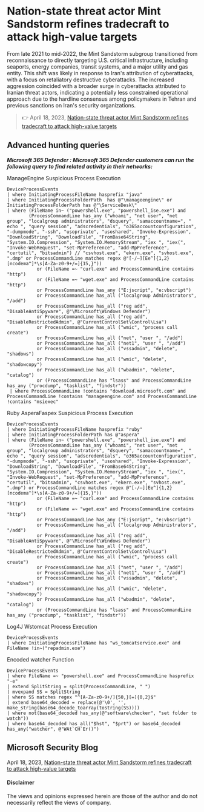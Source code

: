 # Nation-state threat actor Mint Sandstorm refines tradecraft to attack high-value targets
From late 2021 to mid-2022, the Mint Sandstorm subgroup transitioned from reconnaissance to directly targeting U.S. critical infrastructure, including seaports, energy companies, transit systems, and a major utility and gas entity. This shift was likely in response to Iran's attribution of cyberattacks, with a focus on retaliatory destructive cyberattacks. The increased aggression coincided with a broader surge in cyberattacks attributed to Iranian threat actors, indicating a potentially less constrained operational approach due to the hardline consensus among policymakers in Tehran and previous sanctions on Iran's security organizations.
> 👉 April 18, 2023, [Nation-state threat actor Mint Sandstorm refines tradecraft to attack high-value targets](https://www.microsoft.com/en-us/security/blog/2023/04/18/nation-state-threat-actor-mint-sandstorm-refines-tradecraft-to-attack-high-value-targets/)

## Advanced hunting queries
***Microsoft 365 Defender : Microsoft 365 Defender customers can run the following query to find related activity in their networks:***

ManageEngine Suspicious Process Execution
```kusto
DeviceProcessEvents
| where InitiatingProcessFileName hasprefix "java"
| where InitiatingProcessFolderPath  has @"\manageengine\" or InitiatingProcessFolderPath has @"\ServiceDesk\"
| where (FileName in~ ("powershell.exe", "powershell_ise.exe") and
        (ProcessCommandLine has_any ("whoami", "net user", "net group", "localgroup administrators", "dsquery", "samaccountname=", " echo ", "query session", "adscredentials", "o365accountconfiguration", "-dumpmode", "-ssh", "usoprivate", "usoshared", "Invoke-Expression", "DownloadString", "DownloadFile", "FromBase64String",  "System.IO.Compression", "System.IO.MemoryStream", "iex ", "iex(", "Invoke-WebRequest", "set-MpPreference", "add-MpPreference", "certutil", "bitsadmin") // "csvhost.exe", "ekern.exe", "svhost.exe", ".dmp" or ProcessCommandLine matches regex @"[-/–][Ee^]{1,2}[ncodema^]*\s[A-Za-z0-9+/=]{15,}"))
           or (FileName =~ "curl.exe" and ProcessCommandLine contains "http")
           or (FileName =~ "wget.exe" and ProcessCommandLine contains "http")
           or ProcessCommandLine has_any ("E:jscript", "e:vbscript")
           or ProcessCommandLine has_all ("localgroup Administrators", "/add")
           or ProcessCommandLine has_all ("reg add", "DisableAntiSpyware", @"\Microsoft\Windows Defender")
           or ProcessCommandLine has_all ("reg add", "DisableRestrictedAdmin", @"CurrentControlSet\Control\Lsa")
           or ProcessCommandLine has_all ("wmic", "process call create")
           or ProcessCommandLine has_all ("net", "user ", "/add")
           or ProcessCommandLine has_all ("net1", "user ", "/add")
           or ProcessCommandLine has_all ("vssadmin", "delete", "shadows")
           or ProcessCommandLine has_all ("wmic", "delete", "shadowcopy")
           or ProcessCommandLine has_all ("wbadmin", "delete", "catalog")
           or (ProcessCommandLine has "lsass" and ProcessCommandLine has_any ("procdump", "tasklist", "findstr"))
 | where ProcessCommandLine !contains "download.microsoft.com" and ProcessCommandLine !contains "manageengine.com" and ProcessCommandLine !contains "msiexec"
```

Ruby AsperaFaspex Suspicious Process Execution
```kusto
DeviceProcessEvents
| where InitiatingProcessFileName hasprefix "ruby"
| where InitiatingProcessFolderPath has @"aspera"
| where (FileName in~ ("powershell.exe", "powershell_ise.exe") and
        (ProcessCommandLine has_any ("whoami", "net user", "net group", "localgroup administrators", "dsquery", "samaccountname=", " echo ", "query session", "adscredentials", "o365accountconfiguration", "-dumpmode", "-ssh", "usoprivate", "usoshared", "Invoke-Expression", "DownloadString", "DownloadFile", "FromBase64String",  "System.IO.Compression", "System.IO.MemoryStream", "iex ", "iex(", "Invoke-WebRequest", "set-MpPreference", "add-MpPreference", "certutil", "bitsadmin", "csvhost.exe", "ekern.exe", "svhost.exe", ".dmp") or ProcessCommandLine matches regex @"[-/–][Ee^]{1,2}[ncodema^]*\s[A-Za-z0-9+/=]{15,}"))
           or (FileName =~ "curl.exe" and ProcessCommandLine contains "http")
           or (FileName =~ "wget.exe" and ProcessCommandLine contains "http")
           or ProcessCommandLine has_any ("E:jscript", "e:vbscript")
           or ProcessCommandLine has_all ("localgroup Administrators", "/add")
           or ProcessCommandLine has_all ("reg add", "DisableAntiSpyware", @"\Microsoft\Windows Defender")
           or ProcessCommandLine has_all ("reg add", "DisableRestrictedAdmin", @"CurrentControlSet\Control\Lsa")
           or ProcessCommandLine has_all ("wmic", "process call create")
           or ProcessCommandLine has_all ("net", "user ", "/add")
           or ProcessCommandLine has_all ("net1", "user ", "/add")
           or ProcessCommandLine has_all ("vssadmin", "delete", "shadows")
           or ProcessCommandLine has_all ("wmic", "delete", "shadowcopy")
           or ProcessCommandLine has_all ("wbadmin", "delete", "catalog")
           or (ProcessCommandLine has "lsass" and ProcessCommandLine has_any ("procdump", "tasklist", "findstr"))
```

Log4J Wstomcat Process Execution
```kusto
DeviceProcessEvents
| where InitiatingProcessFileName has "ws_tomcatservice.exe" and FileName !in~("repadmin.exe")
```

Encoded watcher Function
```kusto
DeviceProcessEvents 
| where FileName =~ "powershell.exe" and ProcessCommandLine hasprefix "-e"
| extend SplitString = split(ProcessCommandLine, " ")
| mvexpand SS = SplitString 
| where SS matches regex "^[A-Za-z0-9+/]{50,}[=]{0,2}$"
| extend base64_decoded = replace(@'\0', '', make_string(base64_decode_toarray(tostring(SS))))
| where not(base64_decoded has_any(@"software\checker", "set folder to watch"))
| where base64_decoded has_all("$hst", "$prt") or base64_decoded has_any("watcher", @"WAt`CH`Er()")
```

## Microsoft Security Blog
April 18, 2023, [Nation-state threat actor Mint Sandstorm refines tradecraft to attack high-value targets](https://www.microsoft.com/en-us/security/blog/2023/04/18/nation-state-threat-actor-mint-sandstorm-refines-tradecraft-to-attack-high-value-targets/)

#### Disclaimer
The views and opinions expressed herein are those of the author and do not necessarily reflect the views of company.
